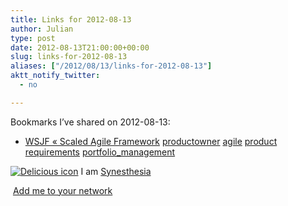 ```yaml
---
title: Links for 2012-08-13
author: Julian
type: post
date: 2012-08-13T21:00:00+00:00
slug: links-for-2012-08-13 
aliases: ["/2012/08/13/links-for-2012-08-13"]
aktt_notify_twitter:
  - no

---
```

Bookmarks I&#8217;ve shared on 2012-08-13:

  * [WSJF &laquo; Scaled Agile Framework][1] 
    [productowner][2] [agile][3] [product][4] [requirements][5] [portfolio_management][6] </li> </ul> 
    
    <p class="deliciouslink">
      <a href="https://del.icio.us/synesthesia" title="See all my bookmarks on del.icio.us"><img src="https://www.synesthesia.co.uk/images/deliciousicon.jpg" alt="Delicious icon" /></a>&nbsp;I am <a href="https://del.icio.us/synesthesia" title="See all my bookmarks on del.icio.us">Synesthesia</a>
    </p>
    
    <p class="deliciouslink">
      <a href="https://del.icio.us/network?add=synesthesia" title="Add me to your del.icio.us network"><img src="https://www.synesthesia.co.uk/images/add.gif" alt="" /></a>&nbsp;<a href="https://del.icio.us/network?add=synesthesia" title="Add me to your del.icio.us network">Add me to your network</a>
    </p>

 [1]: https://scaledagileframework.com/wsjf/
 [2]: https://www.delicious.com/synesthesia/productowner
 [3]: https://www.delicious.com/synesthesia/agile
 [4]: https://www.delicious.com/synesthesia/product
 [5]: https://www.delicious.com/synesthesia/requirements
 [6]: https://www.delicious.com/synesthesia/portfolio_management